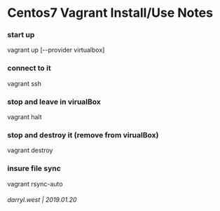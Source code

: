 # Centos7 Vagrant Install/Use Notes

### start up
vagrant up [--provider virtualbox]

### connect to it
vagrant ssh

### stop and leave in virualBox
vagrant halt

### stop and destroy it (remove from virualBox)
vagrant destroy

### insure file sync
vagrant rsync-auto

###### darryl.west | 2019.01.20

